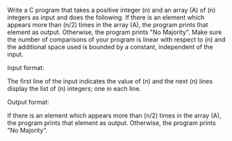 Write a C program that takes a positive integer \(n\) and an array \(A\) of \(n\) integers as input and does the following. If there is an element which appears more than \(n/2\) times in the array \(A\), the program prints that element as output. Otherwise, the program prints "No Majority". Make sure the number of comparisons of your program is linear with respect to \(n\) and the additional space used is bounded by a constant, independent of the input.

Input format:

The first line of the input indicates the value of \(n\) and the next \(n\) lines display the list of \(n\) integers; one in each line. 

Output format:

If there is an element which appears more than \(n/2\) times in the array \(A\), the program prints that element as output. Otherwise, the program prints "No Majority". 